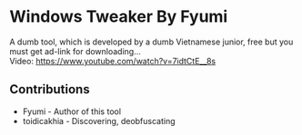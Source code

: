 # Windows Tweaker By Fyumi

A dumb tool, which is developed by a dumb Vietnamese junior, free but you must get ad-link for downloading...\
Video: https://www.youtube.com/watch?v=7idtCtE__8s

## Contributions
- Fyumi - Author of this tool
- toidicakhia - Discovering, deobfuscating
